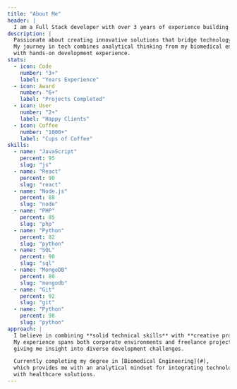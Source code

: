 ```yaml
---
title: "About Me"
header: |
  I am a Full Stack developer with over 3 years of experience building technology solutions focused on efficiency, data analysis, and process improvement. My approach combines solid web development skills with knowledge of databases and automation.
description: |
  Passionate about creating innovative solutions that bridge technology and real-world problems.
  My journey in tech combines analytical thinking from my biomedical engineering background
  with hands-on development experience.
stats:
  - icon: Code
    number: "3+"
    label: "Years Experience"
  - icon: Award
    number: "6+"
    label: "Projects Completed"
  - icon: User
    number: "2+"
    label: "Happy Clients"
  - icon: Coffee
    number: "1000+"
    label: "Cups of Coffee"
skills:
  - name: "JavaScript"
    percent: 95
    slug: "js"
  - name: "React"
    percent: 90
    slug: "react"
  - name: "Node.js"
    percent: 88
    slug: "node"
  - name: "PHP"
    percent: 85
    slug: "php"
  - name: "Python"
    percent: 82
    slug: "python"
  - name: "SQL"
    percent: 90
    slug: "sql"
  - name: "MongoDB"
    percent: 80
    slug: "mongodb"
  - name: "Git"
    percent: 92
    slug: "git"
  - name: "Python"
    percent: 98
    slug: "python"
approach: |
  I believe in combining **solid technical skills** with **creative problem-solving**.
  My experience spans both corporate environments and freelance projects,
  giving me insight into diverse development challenges.

  Currently completing my degree in [Biomedical Engineering](#),
  which provides me with an analytical mindset for integrating technology
  with healthcare solutions.
---
```

